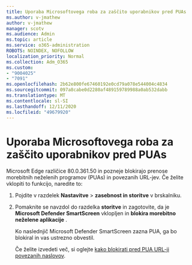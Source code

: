 ```yaml
---
title: Uporaba Microsoftovega roba za zaščito uporabnikov pred PUAs
ms.author: v-jmathew
author: v-jmathew
manager: scotv
ms.audience: Admin
ms.topic: article
ms.service: o365-administration
ROBOTS: NOINDEX, NOFOLLOW
localization_priority: Normal
ms.collection: Adm_O365
ms.custom:
- "9004025"
- "7091"
ms.openlocfilehash: 2b62e800fe67460192e0cd79a078e544004c4834
ms.sourcegitcommit: 097a8cabe0d2280af489159789988a0ab532dabb
ms.translationtype: MT
ms.contentlocale: sl-SI
ms.lasthandoff: 12/11/2020
ms.locfileid: "49679920"
---
```

# <a name="use-microsoft-edge-to-protect-users-against-puas"></a>Uporaba Microsoftovega roba za zaščito uporabnikov pred PUAs

Microsoft Edge različice 80.0.361.50 in pozneje blokirajo prenose morebitnih neželenih programov (PUAs) in povezanih URL-jev. Če želite vklopiti to funkcijo, naredite to:

1. Pojdite v razdelek **Nastavitve**  >  **zasebnost in storitve** v brskalniku.

2. Pomaknite se navzdol do razdelka **storitve** in zagotovite, da je **Microsoft Defender SmartScreen** vklopljen in **blokira morebitno neželene aplikacije** .

    Ko naslednjič Microsoft Defender SmartScreen zazna PUA, ga bo blokiral in vas ustrezno obvestil.

    Če želite izvedeti več, si oglejte [kako blokirati pred PUA URL-ji povezanih naslovov](https://go.microsoft.com/fwlink/?linkid=2133024).
